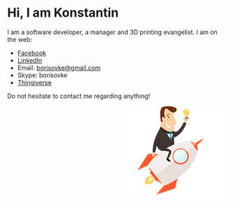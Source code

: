 # Hi, I am Konstantin
I am a software developer, a manager and 3D printing evangelist.
I am on the web:

 - [Facebook](https://www.facebook.com/konstantin.borisov.121)
 - [LinkedIn](https://www.linkedin.com/in/borisovke/)
 - Email: borisovke@gmail.com
 - Skype: borisovke
 - [Thingiverse](https://www.thingiverse.com/kborisov/designs)

Do not hesitate to contact me regarding anything!


<img src="https://github.com/bukov-ka/bukov-ka/blob/master/assets/logodesign-pixabay.png?raw=true" align="right" alt="Author: iEvolutionGmbH from Pixabay">
